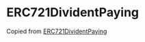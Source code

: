# ERC721DividentPaying

Copied from [ERC721DividentPaying](https://github.com/petdomaa100/ERC721DividentPaying)
